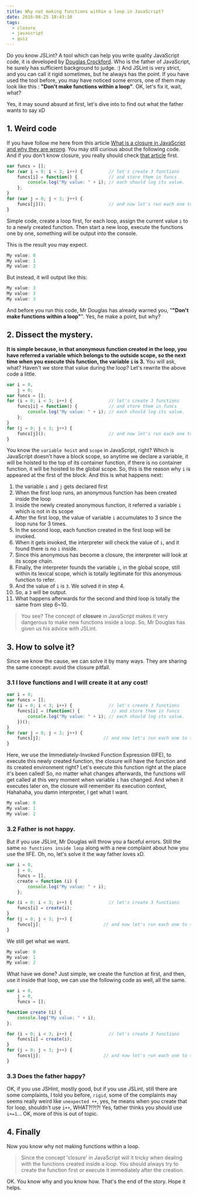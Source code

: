 ```yaml
---
title: Why not making functions within a loop in JavaScript?
date: 2016-08-25 18:43:10
tags:
  - closure
  - javascript
  - quiz
---
```


Do you know JSLint? A tool which can help you write quality JavaScript code, it is developed by [Douglas Crockford](https://en.wikipedia.org/wiki/Douglas_Crockford). Who is the father of JavaScript, he surely has sufficient background to judge. :) And JSLint is very strict, and you can call it rigid sometimes, but he always has the point. If you have used the tool before, you may have noticed some errors, one of them may look like this : **"Don't make functions within a loop"**. OK, let's fix it, wait, what?

Yes, it may sound absurd at first, let's dive into to find out what the father wants to say xD

<!--more-->
## 1. Weird code
If you have follow me here from this article [What is a closure in JavaScript and why they are wrong](/2016/08/21/what-is-a-closure-in-javascript-and-why-they-are-wrong/). You may still curious about the following code. And if you don't know closure, you really should check [that article](/2016/08/21/what-is-a-closure-in-javascript-and-why-they-are-wrong/) first.

```javascript
var funcs = [];
for (var i = 0; i < 3; i++) {          // let's create 3 functions
    funcs[i] = function() {            // and store them in funcs
        console.log("My value: " + i); // each should log its value.
    };
}
for (var j = 0; j < 3; j++) {
    funcs[j]();                        // and now let's run each one to see
}
```

Simple code, create a loop first, for each loop, assign the current value `i` to to a newly created function. Then start a new loop, execute the functions one by one, something will be output into the console.

This is the result you may expect.
```javascript
My value: 0
My value: 1
My value: 2
```

But instead, it will output like this:
```javascript
My value: 3
My value: 3
My value: 3
```

And before you run this code, Mr Douglas has already warned you, "**"Don't make functions within a loop"**". Yes, he make a point, but why?

## 2. Dissect the mystery.
**It is simple because, in that anonymous function created in the loop, you have referred a variable which belongs to the outside scope, so the next time when you execute this function, the variable `i` is 3.** You will ask, what? Haven't we store that value during the loop? Let's rewrite the above code a little.

```javascript
var i = 0,
    j = 0;
var funcs = [];
for (i = 0; i < 3; i++) {              // let's create 3 functions
    funcs[i] = function() {            // and store them in funcs
        console.log("My value: " + i); // each should log its value.
    };
}
for (j = 0; j < 3; j++) {
    funcs[j]();                        // and now let's run each one to see
}
```

You know the `variable hoist` and `scope` in JavaScript, right? Which is JavaScript doesn't have a block scope, so anytime we declare a variable, it will be hoisted to the top of its container function, if there is no container function, it will be hoisted to the global scope. So, this is the reason why `i` is appeared at the first of the block. And this is what happens next:

1. the variable `i` and `j` gets declared first
2. When the first loop runs, an anonymous function has been created inside the loop
3. Inside the newly created anonymous function, it referred a variable `i` which is not in its scope
4. After the first loop, the value of variable `i` accumulates to 3 since the loop runs for 3 times.
5. In the second loop, each function created in the first loop will be invoked.
6. When it gets invoked, the interpreter will check the value of `i`, and it found there is no `i` inside.
7. Since this anonymous has become a closure, the interpreter will look at its scope chain.
8. Finally, the interpreter founds the variable `i`, in the global scope, still within its lexical scope, which is totally legitimate for this anonymous function to refer.
9. And the value of `i` is `3`. We solved it in step 4.
10. So, a `3` will be output.
11. What happens afterwards for the second and third loop is totally the same from step 6~10.

>You see? The concept of **closure** in JavaScript makes it very dangerous to make new functions inside a loop. So, Mr Douglas has given us his advice with JSLint.

## 3. How to solve it?
Since we know the cause, we can solve it by many ways. They are sharing the same concept: avoid the closure pitfall.

### 3.1 I love functions and I will create it at any cost!
```javascript
var i = 0;
var funcs = [];
for (i = 0; i < 3; i++) {              // let's create 3 functions
    funcs[i] = (function() {            // and store them in funcs
        console.log("My value: " + i); // each should log its value.
    })();
}
for (var j = 0; j < 3; j++) {
    funcs[j];                        // and now let's run each one to see
}
```
Here, we use the Immediately-Invoked Function Expression (IIFE), to execute this newly created function, the closure will have the function and its created environment right? Let's execute this function right at the place it's been called! So, no matter what changes afterwards, the functions will get called at this very moment when variable `i` has changed. And when it executes later on, the closure will remember its execution context, Hahahaha, you damn interpreter, I get what I want.

```javascript
My value: 0
My value: 1
My value: 2
```
### 3.2 Father is not happy.
But if you use JSLint, Mr Douglas will throw you a faceful errors. Still the same `no functions inside loop` along with a new complaint about how you use the IIFE. Oh, no, let's solve it the way father loves xD.

```javascript
var i = 0,
    j = 0,
    funcs = [],
    create = function (i) {
        console.log("My value: " + i);
    };

for (i = 0; i < 3; i++) {              // let's create 3 functions
    funcs[i] = create(i);
}
for (j = 0; j < 3; j++) {
    funcs[j];                        // and now let's run each one to see
}
```

We still get what we want.

```javascript
My value: 0
My value: 1
My value: 2
```

What have we done? Just simple, we create the function at first, and then, use it inside that loop, we can use the following code as well, all the same.

```javascript
var i = 0,
    j = 0,
    funcs = [];

function create (i) {
    console.log("My value: " + i);
};

for (i = 0; i < 3; i++) {              // let's create 3 functions
    funcs[i] = create(i);
}
for (j = 0; j < 3; j++) {
    funcs[j];                        // and now let's run each one to see
}
```

### 3.3 Does the father happy?
OK, if you use JSHint, mostly good, but if you use JSLint, still there are some complaints, I told you before, `rigid`, some of the complaints may seems really weird like `unexpected ++`, yes, he means when you create that for loop, shouldn't use `i++`, WHAT?!?!?! Yes, father thinks you should use `i+=1`... OK, more of this is out of topic.

## 4. Finally
Now you know why not making functions within a loop.

>Since the concept 'closure' in JavaScript will it tricky when dealing with the functions created inside a loop. You should always try to create the function first or execute it immediately after the creation.

OK. You know why and you know how. That's the end of the story. Hope it helps.

